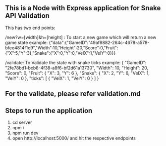 ## This is a Node with Express application for Snake API Validation
This has two end points:

/new?w=[width]&h=[height] : To start a new game which will return a new game state
example: {"data":{"GameID":"49af9882-264c-4678-a578-bfee4814f1e9","Width":10,"Height":20,"Score":0,"Fruit":{"X":5,"Y":3},"Snake":{"X":0,"Y":0,"VelX":1,"VelY":0}}}

/validate: To Validate the state with snake ticks
example: {
    "GameID": "2fe78bd1-bcb8-4f38-a8f6-bf2d61a13730",
    "Width": 10,
    "Height": 20,
    "Score": 0,
    "Fruit": {
        "X": 3,
        "Y": 6
    },
    "Snake": {
        "X": 2,
        "Y": 6,
        "VelX": 1,
        "VelY": 0
    },
    "ticks": [
        {
         "VelX": 1,
         "VelY": 0
        }
    ]
}

## For the validate, please refer validation.md

## Steps to run the application
1. cd server
2. npm i
3. npm run dev
4. open http://localhost:5000/ and hit the respective endpoints